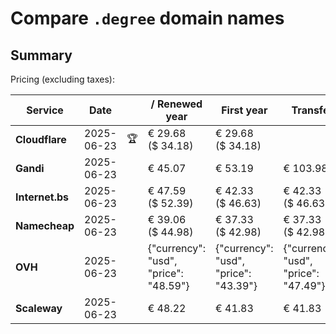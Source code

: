 # Compare `.degree` domain names

## Summary

Pricing (excluding taxes):

| Service | Date |  | / Renewed year | First year | Transfer | Restoration |
|--|--|--|--|--|--|--|
| **Cloudflare** | 2025-06-23 | 🏆 | € 29.68<br>($ 34.18) | € 29.68<br>($ 34.18) |  |  |
| **Gandi** | 2025-06-23 |  | € 45.07 | € 53.19 | € 103.98 | € 107.80 |
| **Internet.bs** | 2025-06-23 |  | € 47.59<br>($ 52.39) | € 42.33<br>($ 46.63) | € 42.33<br>($ 46.63) | € 123.15<br>($ 135.59) |
| **Namecheap** | 2025-06-23 |  | € 39.06<br>($ 44.98) | € 37.33<br>($ 42.98) | € 37.33<br>($ 42.98) |  |
| **OVH** | 2025-06-23 |  | {"currency": "usd", "price": "48.59"} | {"currency": "usd", "price": "43.39"} | {"currency": "usd", "price": "47.49"} |  |
| **Scaleway** | 2025-06-23 |  | € 48.22 | € 41.83 | € 41.83 | € 49.99 |
